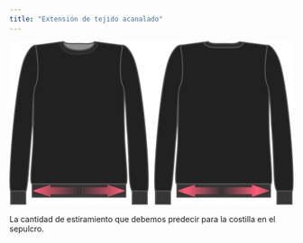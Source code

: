 ```yaml
---
title: "Extensión de tejido acanalado"
---
```


![Extensión de tejido acanalado](ribbingstretch.svg)

La cantidad de estiramiento que debemos predecir para la costilla en el sepulcro.




